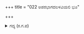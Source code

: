 +++
title = "022 ಅಪರಭಾಗದಲಳವಿಯಲಿ ಭೂ"

+++

<details><summary>ಗದ್ಯ (ಕ.ಗ.ಪ) </summary>

22. ಹಿಂಭಾಗದ ಕಾವಲಿನಲ್ಲಿ ಶಕ್ತಿ ಶಾಲಿಗಳಾದ ರಾಜರನ್ನು ಭೂರಿಶ್ರವ, ಶಲ್ಯ, ಕೃಪ, ವೃಷಸೇನ, ಸುಲೋಚನ, ದೀರ್ಘಬಾಹುವೇ ಮೊದಲಾದವರನ್ನು ನಿಲ್ಲಿಸಲಾಯಿತು. ಎಂಭತ್ತು ಸಾವಿರ ರಾಜರನ್ನು ಹದಿನೆಂಟು ಕೋಟಿಯಷ್ಟು ಉತ್ಸಾಹೀ ಗಜಸೇನೆಯನ್ನು ಅಪರಿಮಿತವಾದ ಕುದುರೆಯ ಸೇನೆಯೊಡನೆ ನಿಲ್ಲಿಸಿ ದ್ರೋಣರು ಪದ್ಮವ್ಯೂಹವನ್ನು ರಚಿಸಿದರು.
</details>
